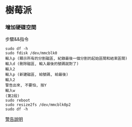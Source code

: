 # 樹莓派


### 增加硬碟空間

步驟&&指令

```
sudo df -h
sudo fdisk /dev/mmcblk0
輸入p (顯示所有的分割磁區, 紀錄最後一個分割的起始區間和結束區間)
輸入d (刪除磁區, 輸入最後的號碼就對了)
輸入2
輸入p (新建磁區, 給號碼, 給最後)
輸入2
警告出來, 不要怕, 按Y
輸入w
(第2段)
sudo reboot
sudo resize2fs /dev/mmcblk0p2 
sudo df -h
```


[警告說明](https://mlog.club/article/1850639)
